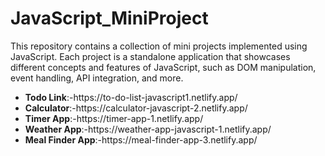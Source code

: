 # JavaScript_MiniProject
This repository contains a collection of mini projects implemented using JavaScript. Each project is a standalone application that showcases different concepts and features of JavaScript, such as DOM manipulation, event handling, API integration, and more.

<ul>
  <li><b>Todo Link</b>:-https://to-do-list-javascript1.netlify.app/</li>
  <li><b>Calculator</b>:-https://calculator-javascript-2.netlify.app/</li>
  <li><b>Timer App</b>:-https://timer-app-1.netlify.app/</li>
   <li><b>Weather App</b>:-https://weather-app-javascript-1.netlify.app/</li>
  <li><b>Meal Finder App</b>:-https://meal-finder-app-3.netlify.app/</li>
</ul>

